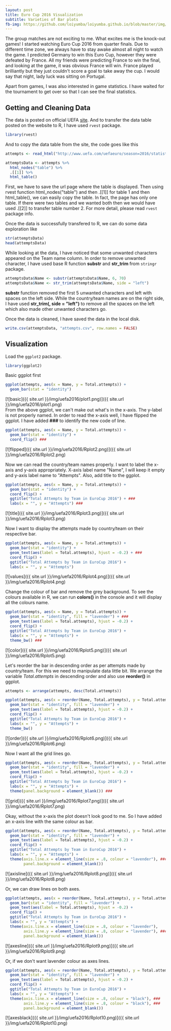 ```yaml
---
layout: post
title: Euro Cup 2016 Visualization
subtitle: Varieties of Bar plots
fb-img: https://github.com/loiyumba/loiyumba.github.io/blob/master/img/uefa2016/plot1.png
---
```


The group matches are not exciting to me. What excites me is the knock-out games! I started watching Euro Cup 2016 from quarter finals. 
Due to different time zone, we always have to stay awake almost all night to watch the game. I predicted Germany to win this Euro Cup,
however they were defeated by France. All my friends were predicting France to win the final, and looking at the game, it was obvious France 
will win. France played brilliantly but they just couldn't score a goal to take away the cup. I would say that night, lady luck was sitting on
Portugal.   

Apart from games, I was also interested in game statistics. I have waited for the tournament to get over so that I can see the final statistics.  

Getting and Cleaning Data
--------
The data is posted on official UEFA  [site](http://www.uefa.com/uefaeuro/season=2016/statistics/index.html). And to transfer the data table 
posted on the website to R, I have used `rvest` package.    

```r
library(rvest)
```   
And to copy the data table from the site, the code goes like this   

```r
attempts <- read_html("http://www.uefa.com/uefaeuro/season=2016/statistics/round=2000448/teams/category=attacking/kind=attempts/index.html")

attemptsData <- attempts %>% 
  html_nodes("table") %>% 
  .[[1]] %>% 
  html_table()
```   
First, we have to save the url page where the table is displayed. Then using rvest function html_nodes("table") and then .[[1]] for table
1 and then html_table(), we can easily copy the table. In fact, the page has only one table. If there were two tables and we wanted both
then we would have used .[[2]] to transfer table number 2. For more detail, please read `rvest` package info.  

Once the data is successfully transfered to R, we can do some data exploration like   

```r
str(attemptsData)
head(attemptsData)
```      

While looking at the data, I have noticed that some unwanted characters appeared on the Team name column. In order to remove unwanted
character, I have used base R function **substr** and **str_trim** from `stringr` package.    

```r
attemptsData$Name <- substr(attemptsData$Name, 6, 70)
attemptsData$Name <- str_trim(attemptsData$Name, side = "left")
```   

**substr** function removed the first 5 unwanted characters and left with spaces on the left side. While the country/team names are on the right side, I have used **str_trim(, side = "left")** to remove all the spaces on the left which also made other unwanted characters go.    

Once the data is cleaned, I have saved the data in the local disk.  

```r
write.csv(attemptsData, "attempts.csv", row.names = FALSE)
```   

Visualization
---------   

Load the `ggplot2` package.

```r
library(ggplot2)
```

Basic ggplot first    

```r
ggplot(attempts, aes(x = Name, y = Total.attempts)) +
  geom_bar(stat = "identity")
```   

[![basic]({{ site.url }}/img/uefa2016/plot1.png)]({{ site.url }}/img/uefa2016/plot1.png)   
From the above ggplot, we can't make out what's in the x-axis. The y-label is not properly named. In order to read the x-axis well, I have flipped the ggplot. I have added **###** to identify the new code of line.    

```r
ggplot(attempts, aes(x = Name, y = Total.attempts)) +
  geom_bar(stat = "identity") +
  coord_flip() ###
```   

[![flipped]({{ site.url }}/img/uefa2016/Rplot2.png)]({{ site.url }}/img/uefa2016/Rplot2.png)   

Now we can read the country/team names properly. I want to label the x-axis and y-axis appropriately. X-axis label name "Name", I will keep it empty and y-axis label name to "Attempts". Also, add title to the ggplot.

```r
ggplot(attempts, aes(x = Name, y = Total.attempts)) +
  geom_bar(stat = "identity") +
  coord_flip() +
  ggtitle("Total Attempts by Team in EuroCup 2016") + ###
  labs(x = "", y = "Attempts") ###
```   

[![title]({{ site.url }}/img/uefa2016/Rplot3.png)]({{ site.url }}/img/uefa2016/Rplot3.png)    

Now I want to display the attempts made by country/team on their respective bar. 

```r
ggplot(attempts, aes(x = Name, y = Total.attempts)) +
  geom_bar(stat = "identity") +
  geom_text(aes(label = Total.attempts), hjust = -0.2) + ###
  coord_flip() +
  ggtitle("Total Attempts by Team in EuroCup 2016") +
  labs(x = "", y = "Attempts")
```    

[![values]({{ site.url }}/img/uefa2016/Rplot4.png)]({{ site.url }}/img/uefa2016/Rplot4.png)     

Change the colour of bar and remove the grey background. To see the colours available in R, we can run **colors()** in the console and it will display all the colours name.

```r
ggplot(attempts, aes(x = Name, y = Total.attempts)) +
  geom_bar(stat = "identity", fill = "lavender") + ###
  geom_text(aes(label = Total.attempts), hjust = -0.2) + 
  coord_flip() +
  ggtitle("Total Attempts by Team in EuroCup 2016") +
  labs(x = "", y = "Attempts") +
  theme_bw() ###
```   

[![color]({{ site.url }}/img/uefa2016/Rplot5.png)]({{ site.url }}/img/uefa2016/Rplot5.png)   

Let's reorder the bar in descending order as per attempts made by country/team. For this we need to manipulate data little bit. We arrange the variable _Total.attempts_ in descending order and also use **reorder()** in ggplot.   

```r
attempts <- arrange(attempts, desc(Total.attempts))

ggplot(attempts, aes(x = reorder(Name, Total.attempts), y = Total.attempts)) + ###
  geom_bar(stat = "identity", fill = "lavender") +
  geom_text(aes(label = Total.attempts), hjust = -0.2) +
  coord_flip() +
  ggtitle("Total Attempts by Team in EuroCup 2016") +
  labs(x = "", y = "Attempts") +
  theme_bw()
```   

[![order]({{ site.url }}/img/uefa2016/Rplot6.png)]({{ site.url }}/img/uefa2016/Rplot6.png)    

Now I want all the grid lines go.

```r
ggplot(attempts, aes(x = reorder(Name, Total.attempts), y = Total.attempts)) +
  geom_bar(stat = "identity", fill = "lavender") +
  geom_text(aes(label = Total.attempts), hjust = -0.2) +
  coord_flip() +
  ggtitle("Total Attempts by Team in EuroCup 2016") +
  labs(x = "", y = "Attempts") +
  theme(panel.background = element_blank()) ###
```   

[![grid]({{ site.url }}/img/uefa2016/Rplot7.png)]({{ site.url }}/img/uefa2016/Rplot7.png)   

Okay, without the x-axis the plot doesn't look good to me. So I have added an x-axis line with the same colour as bar.

```r
ggplot(attempts, aes(x = reorder(Name, Total.attempts), y = Total.attempts)) +
  geom_bar(stat = "identity", fill = "lavender") +
  geom_text(aes(label = Total.attempts), hjust = -0.2) +
  coord_flip() +
  ggtitle("Total Attempts by Team in EuroCup 2016") +
  labs(x = "", y = "Attempts") +
  theme(axis.line.x = element_line(size = .8, colour = "lavender"), ###
        panel.background = element_blank())
```   

[![axisline]({{ site.url }}/img/uefa2016/Rplot8.png)]({{ site.url }}/img/uefa2016/Rplot8.png)   

Or, we can draw lines on both axes.

```r
ggplot(attempts, aes(x = reorder(Name, Total.attempts), y = Total.attempts)) +
  geom_bar(stat = "identity", fill = "lavender") +
  geom_text(aes(label = Total.attempts), hjust = -0.2) +
  coord_flip() +
  ggtitle("Total Attempts by Team in EuroCup 2016") +
  labs(x = "", y = "Attempts") +
  theme(axis.line.x = element_line(size = .8, colour = "lavender"),
        axis.line.y = element_line(size = .8, colour = "lavender"), ###
        panel.background = element_blank())
```   

[![axesline]({{ site.url }}/img/uefa2016/Rplot9.png)]({{ site.url }}/img/uefa2016/Rplot9.png)   

Or, if we don't want lavender colour as axes lines.

```r
ggplot(attempts, aes(x = reorder(Name, Total.attempts), y = Total.attempts)) +
  geom_bar(stat = "identity", fill = "lavender") +
  geom_text(aes(label = Total.attempts), hjust = -0.2) +
  coord_flip() +
  ggtitle("Total Attempts by Team in EuroCup 2016") +
  labs(x = "", y = "Attempts") +
  theme(axis.line.x = element_line(size = .8, colour = "black"), ###
        axis.line.y = element_line(size = .8, colour = "black"), ###
        panel.background = element_blank())
```   

[![axesblack]({{ site.url }}/img/uefa2016/Rplot10.png)]({{ site.url }}/img/uefa2016/Rplot10.png)  




